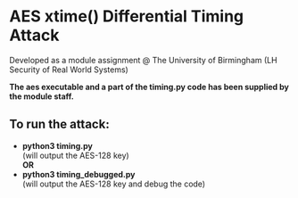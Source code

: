# AES xtime() Differential Timing Attack

Developed as a module assignment @ The University of Birmingham (LH Security of Real World Systems)

**The aes executable and a part of the timing.py code has been supplied by the module staff.**

## To run the attack:
- **python3 timing.py** <br />
(will output the AES-128 key) <br />
**OR** <br />
- **python3 timing_debugged.py** <br />
(will output the AES-128 key and debug the code)

